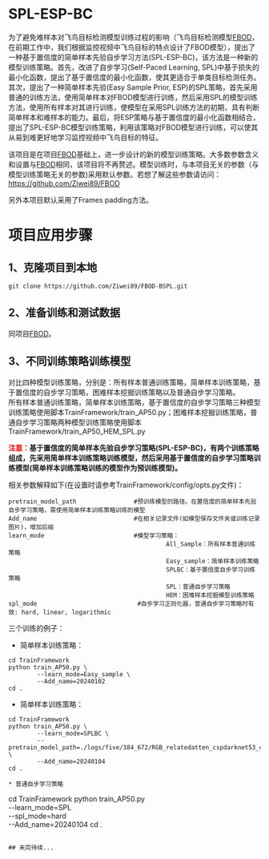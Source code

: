 # SPL-ESP-BC
为了避免难样本对飞鸟目标检测模型训练过程的影响（飞鸟目标检测模型[FBOD](https://github.com/Ziwei89/FBOD)，在前期工作中，我们根据监控视频中飞鸟目标的特点设计了FBOD模型），提出了一种基于置信度的简单样本先验自步学习方法(SPL-ESP-BC)，该方法是一种新的模型训练策略。首先，改进了自步学习(Self-Paced Learning, SPL)中基于损失的最小化函数，提出了基于置信度的最小化函数，使其更适合于单类目标检测任务。其次，提出了一种简单样本先验(Easy Sample Prior, ESP)的SPL策略，首先采用普通的训练方法，使用简单样本对FBOD模型进行训练，然后采用SPL的模型训练方法，使用所有样本对其进行训练，使模型在采用SPL训练方法的初期，具有判断简单样本和难样本的能力。最后，将ESP策略与基于置信度的最小化函数相结合，提出了SPL-ESP-BC模型训练策略，利用该策略对FBOD模型进行训练，可以使其从易到难更好地学习监控视频中飞鸟目标的特征。  


该项目是在项目[FBOD](https://github.com/Ziwei89/FBOD)基础上，进一步设计的新的模型训练策略。大多数参数含义和设置与[FBOD](https://github.com/Ziwei89/FBOD)相同，该项目将不再赘述。模型训练时，与本项目无关的参数（与模型训练策略无关的参数)采用默认参数。若想了解这些参数请访问：https://github.com/Ziwei89/FBOD  

另外本项目默认采用了Frames padding方法。  

# 项目应用步骤

## 1、克隆项目到本地
```
git clone https://github.com/Ziwei89/FBOD-BSPL.git
```
## 2、准备训练和测试数据

同项目[FBOD](https://github.com/Ziwei89/FBOD)。

## 3、不同训练策略训练模型
对比四种模型训练策略，分别是：所有样本普通训练策略，简单样本训练策略，基于置信度的自步学习策略，困难样本挖掘训练策略以及普通自步学习策略。  
所有样本普通训练策略，简单样本训练策略，基于置信度的自步学习策略三种模型训练策略使用脚本TrainFramework/train_AP50.py；困难样本挖掘训练策略，普通自步学习策略两种模型训练策略使用脚本TrainFramework/train_AP50_HEM_SPL.py  

**<font color=red>注意：</font>基于置信度的简单样本先验自步学习策略(SPL-ESP-BC)，有两个训练策略组成，先采用简单样本训练策略训练模型，然后采用基于置信度的自步学习策略训练模型(简单样本训练策略训练的模型作为预训练模型)。**

相关参数解释如下(在设置时请参考TrainFramework/config/opts.py文件)：  
```
pretrain_model_path                #预训练模型的路径。在置信度的简单样本先验自步学习策略，需使用简单样本训练策略训练的模型
Add_name                           #在相关记录文件(如模型保存文件夹或训练记录图片)，增加后缀
learn_mode                         #模型学习策略：
                                            All_Sample：所有样本普通训练策略
                                            Easy_sample：简单样本训练策略
                                            SPLBC：基于置信度自步学习训练策略
                                            SPL：普通自步学习策略
                                            HEM：困难样本挖掘模型训练策略
spl_mode                            #自步学习正则化器，普通自步学习策略时有效: hard, linear, logarithmic
```
三个训练的例子：  
* 简单样本训练策略： 
```
cd TrainFramework
python train_AP50.py \
        --learn_mode=Easy_sample \
        --Add_name=20240102
cd .
```

* 简单样本训练策略： 
```
cd TrainFramework
python train_AP50.py \
        --learn_mode=SPLBC \
        --pretrain_model_path=./logs/five/384_672/RGB_relatedatten_cspdarknet53_concat_Easy_Sample_aa_20240102/FB_object_detect_model.pth \
        --Add_name=20240104
cd .

* 普通自步学习策略 
```
cd TrainFramework
python train_AP50.py \
        --learn_mode=SPL \
        --spl_mode=hard \
        --Add_name=20240104
cd .
```

## 未完待续...